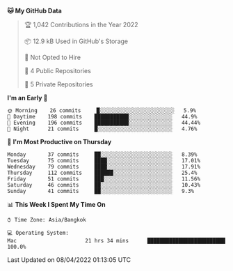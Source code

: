 <!--START_SECTION:waka-->
**🐱 My GitHub Data** 

> 🏆 1,042 Contributions in the Year 2022
 > 
> 📦 12.9 kB Used in GitHub's Storage 
 > 
> 🚫 Not Opted to Hire
 > 
> 📜 4 Public Repositories 
 > 
> 🔑 5 Private Repositories  
 > 
**I'm an Early 🐤** 

```text
🌞 Morning    26 commits     █░░░░░░░░░░░░░░░░░░░░░░░░   5.9% 
🌆 Daytime    198 commits    ███████████░░░░░░░░░░░░░░   44.9% 
🌃 Evening    196 commits    ███████████░░░░░░░░░░░░░░   44.44% 
🌙 Night      21 commits     █░░░░░░░░░░░░░░░░░░░░░░░░   4.76%

```
📅 **I'm Most Productive on Thursday** 

```text
Monday       37 commits     ██░░░░░░░░░░░░░░░░░░░░░░░   8.39% 
Tuesday      75 commits     ████░░░░░░░░░░░░░░░░░░░░░   17.01% 
Wednesday    79 commits     ████░░░░░░░░░░░░░░░░░░░░░   17.91% 
Thursday     112 commits    ██████░░░░░░░░░░░░░░░░░░░   25.4% 
Friday       51 commits     ███░░░░░░░░░░░░░░░░░░░░░░   11.56% 
Saturday     46 commits     ██░░░░░░░░░░░░░░░░░░░░░░░   10.43% 
Sunday       41 commits     ██░░░░░░░░░░░░░░░░░░░░░░░   9.3%

```


📊 **This Week I Spent My Time On** 

```text
⌚︎ Time Zone: Asia/Bangkok

💻 Operating System: 
Mac                      21 hrs 34 mins      █████████████████████████   100.0%

```


 Last Updated on 08/04/2022 01:13:05 UTC
<!--END_SECTION:waka-->